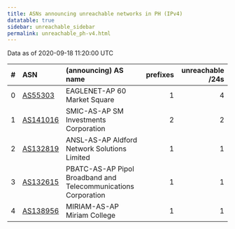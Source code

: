 ```yaml
---
title: ASNs announcing unreachable networks in PH (IPv4)
datatable: true
sidebar: unreachable_sidebar
permalink: unreachable_ph-v4.html
---
```


Data as of 2020-09-18 11:20:00 UTC


<div class="datatable-begin"></div>

|   # | ASN                                      | (announcing) AS name                                           |   prefixes |   unreachable /24s |
|----:|:-----------------------------------------|:---------------------------------------------------------------|-----------:|-------------------:|
|   0 | [AS55303](unreachable_AS55303-v4.html)   | EAGLENET-AP 60 Market Square                                   |          1 |                  4 |
|   1 | [AS141016](unreachable_AS141016-v4.html) | SMIC-AS-AP SM Investments Corporation                          |          2 |                  2 |
|   2 | [AS132819](unreachable_AS132819-v4.html) | ANSL-AS-AP Aldford Network Solutions Limited                   |          1 |                  1 |
|   3 | [AS132615](unreachable_AS132615-v4.html) | PBATC-AS-AP Pipol Broadband and Telecommunications Corporation |          1 |                  1 |
|   4 | [AS138956](unreachable_AS138956-v4.html) | MIRIAM-AS-AP Miriam College                                    |          1 |                  1 |

<div class="datatable-end"></div>